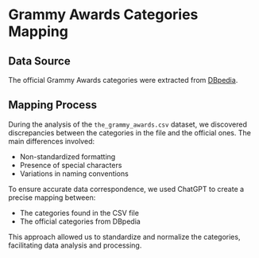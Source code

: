 # Grammy Awards Categories Mapping

## Data Source
The official Grammy Awards categories were extracted from [DBpedia](https://dbpedia.org/page/List_of_Grammy_Award_categories).

## Mapping Process
During the analysis of the `the_grammy_awards.csv` dataset, we discovered discrepancies between the categories in the file and the official ones. The main differences involved:
- Non-standardized formatting
- Presence of special characters
- Variations in naming conventions

To ensure accurate data correspondence, we used ChatGPT to create a precise mapping between:
- The categories found in the CSV file
- The official categories from DBpedia

This approach allowed us to standardize and normalize the categories, facilitating data analysis and processing.